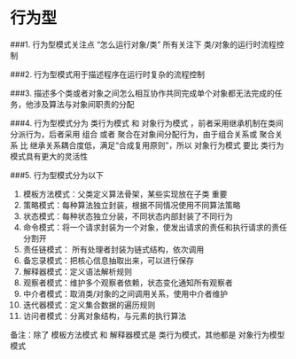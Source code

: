 # 行为型

###1. 行为型模式关注点 “怎么运行对象/类” 所有关注下 类/对象的运行时流程控制

###2. 行为型模式用于描述程序在运行时复杂的流程控制

###3. 描述多个类或者对象之间怎么相互协作共同完成单个对象都无法完成的任务，他涉及算法与对象间职责的分配

###4. 行为型模式分为 类行为模式 和 对象行为模式 ，前者采用继承机制在类间分派行为，后者采用 组合 或者 聚合在对象间分配行为，由于组合关系或 聚合关系 比 继承关系耦合度低，满足“合成复用原则”，所以 对象行为模式 要比 类行为模式具有更大的灵活性


###5. 行为型模式分为以下 

1. 模板方法模式：父类定义算法骨架，某些实现放在子类 重要
2. 策略模式：每种算法独立封装，根据不同情况使用不同算法策略
3. 状态模式：每种状态独立分装，不同状态内部封装了不同行为
4. 命令模式：将一个请求封装为一个对象，使发出请求的责任和执行请求的责任分割开
5. 责任链模式： 所有处理者封装为链式结构，依次调用
6. 备忘录模式：把核心信息抽取出来，可以进行保存
7. 解释器模式：定义语法解析规则
8. 观察者模式：维护多个观察者依赖，状态变化通知所有观察者
9. 中介者模式：取消类/对象的之间调用关系，使用中介者维护
10. 迭代器模式：定义集合数据的遍历规则
11. 访问者模式：分离对象结构，与元素的执行算法

备注：除了 模板方法模式 和 解释器模式是 类行为模式，其他都是 对象行为模型模式